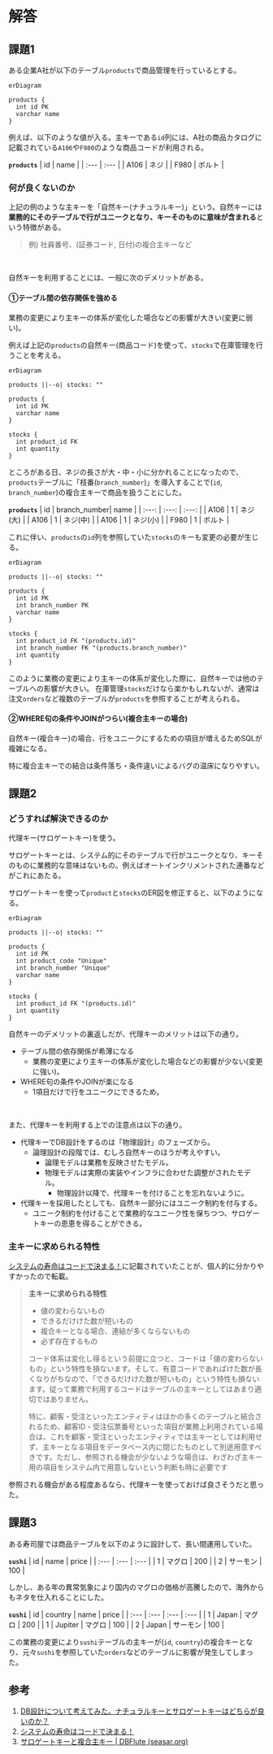 # 解答
## 課題1

ある企業A社が以下のテーブル`products`で商品管理を行っているとする。

```mermaid
erDiagram

products {
  int id PK
  varchar name
}
```

例えば、以下のような値が入る。主キーである`id`列には、A社の商品カタログに記載されている`A106`や`F980`のような商品コードが利用される。

**`products`**
| id | name |
| :--- | :--- |
| A106 | ネジ |
| F980 | ボルト |

### 何が良くないのか

上記の例のような主キーを「自然キー(ナチュラルキー)」という。自然キーには**業務的にそのテーブルで行がユニークとなり、キーそのものに意味が含まれる**という特徴がある。

> 例) 社員番号、(証券コード, 日付)の複合主キーなど

<br />

自然キーを利用することには、一般に次のデメリットがある。

#### ①テーブル間の依存関係を強める
業務の変更により主キーの体系が変化した場合などの影響が大きい(変更に弱い)。

例えば上記の`products`の自然キー(商品コード)を使って、`stocks`で在庫管理を行うことを考える。

```mermaid
erDiagram

products ||--o| stocks: ""

products {
  int id PK
  varchar name
}

stocks {
  int product_id FK
  int quantity
}
```

ところがある日、ネジの長さが大・中・小に分かれることになったので、`products`テーブルに「枝番(`branch_number`)」を導入することで(`id`, `branch_number`)の複合主キーで商品を扱うことにした。

**`products`**
| id | branch_number| name |
| :---: | :---: | :---: |
| A106 | 1 | ネジ(大) |
| A106 | 1 | ネジ(中) |
| A106 | 1 | ネジ(小) |
| F980 | 1 | ボルト |

これに伴い、`products`の`id`列を参照していた`stocks`のキーも変更の必要が生じる。

```mermaid
erDiagram

products ||--o| stocks: ""

products {
  int id PK
  int branch_number PK
  varchar name
}

stocks {
  int product_id FK "(products.id)"
  int branch_number FK "(products.branch_number)"
  int quantity
}
```

このように業務の変更により主キーの体系が変化した際に、自然キーでは他のテーブルへの影響が大きい。
在庫管理`stocks`だけなら楽かもしれないが、通常は注文`orders`など複数のテーブルが`products`を参照することが考えられる。

#### ②WHERE句の条件やJOINがつらい(複合主キーの場合)
   
自然キー(複合キー)の場合、行をユニークにするための項目が増えるためSQLが複雑になる。

特に複合主キーでの結合は条件落ち・条件違いによるバグの温床になりやすい。

## 課題2
### どうすれば解決できるのか

代理キー(サロゲートキー)を使う。

サロゲートキーとは、システム的にそのテーブルで行がユニークとなり、キーそのものに業務的な意味はないもの。例えばオートインクリメントされた連番などがこれにあたる。

サロゲートキーを使って`product`と`stocks`のER図を修正すると、以下のようになる。

```mermaid
erDiagram

products ||--o| stocks: ""

products {
  int id PK
  int product_code "Unique"
  int branch_number "Unique"
  varchar name
}

stocks {
  int product_id FK "(products.id)"
  int quantity
}
```

自然キーのデメリットの裏返しだが、代理キーのメリットは以下の通り。
- テーブル間の依存関係が希薄になる
  - 業務の変更により主キーの体系が変化した場合などの影響が少ない(変更に強い)。
- WHERE句の条件やJOINが楽になる
  - 1項目だけで行をユニークにできるため。

<br />

また、代理キーを利用する上での注意点は以下の通り。

- 代理キーでDB設計をするのは「物理設計」のフェーズから。
    - 論理設計の段階では、むしろ自然キーのほうが考えやすい。
        - 論理モデルは業務を反映させたモデル。
        - 物理モデルは実際の実装やインフラに合わせた調整がされたモデル。
            - 物理設計以降で、代理キーを付けることを忘れないように。
- 代理キーを採用したとしても、自然キー部分にはユニーク制約を付与する。
    - ユニーク制約を付けることで業務的なユニーク性を保ちつつ、サロゲートキーの恩恵を得ることができる。

### 主キーに求められる特性

[システムの寿命はコードで決まる！](https://atmarkit.itmedia.co.jp/ait/articles/0606/08/news124_3.html)に記載されていたことが、個人的に分かりやすかったので転載。

> **主キーに求められる特性**
> - 値の変わらないもの
> - できるだけけた数が短いもの
> - 複合キーとなる場合、連結が多くならないもの
> - 必ず存在するもの
> 
> コード体系は変化し得るという前提に立つと、コードは「値の変わらないもの」という特性を損ないます。そして、有意コードであればけた数が長くなりがちなので、「できるだけけた数が短いもの」という特性も損ないます。従って業務で利用するコードはテーブルの主キーとしてはあまり適切ではありません。
> 
> 特に、顧客・受注といったエンティティはほかの多くのテーブルと結合されるため、顧客ID・受注伝票番号といった項目が業務上利用されている場合は、これを顧客・受注といったエンティティでは主キーとしては利用せず、主キーとなる項目をデータベース内に閉じたものとして別途用意すべきです。ただし、参照される機会が少ないような場合は、わざわざ主キー用の項目をシステム内で用意しないという判断も時に必要です

参照される機会がある程度あるなら、代理キーを使っておけば良さそうだと思った。

## 課題3

ある寿司屋では商品テーブルを以下のように設計して、長い間運用していた。

**`sushi`**
| id | name | price |
| :--- | :--- | :--- |
| 1 | マグロ | 200 |
| 2 | サーモン | 100 |

しかし、ある年の異常気象により国内のマグロの価格が高騰したので、海外からもネタを仕入れることにした。

**`sushi`**
| id | country | name | price |
| :--- | :--- | :--- | :--- |
| 1 | Japan | マグロ | 200 |
| 1 | Jupiter | マグロ | 100 |
| 2 | Japan | サーモン | 100 |

この業務の変更により`sushi`テーブルの主キーが(`id`, `country`)の複合キーとなり、元々`sushi`を参照していた`orders`などのテーブルに影響が発生してしまった。

## 参考

1. [DB設計について考えてみた。ナチュラルキーとサロゲートキーはどちらが良いのか？](https://amg-solution.jp/blog/8980)
2. [システムの寿命はコードで決まる！](https://atmarkit.itmedia.co.jp/ait/articles/0606/08/news124_3.html)
3. [サロゲートキーと複合主キー | DBFlute (seasar.org)](http://dbflute.seasar.org/ja/manual/topic/dbdesign/surrogatekey.html)